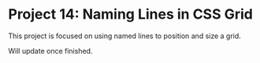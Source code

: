 <h1>Project 14: Naming Lines in CSS Grid</h1>

<p>This project is focused on using named lines to position and size a grid.</p>
<p>Will update once finished.</p>